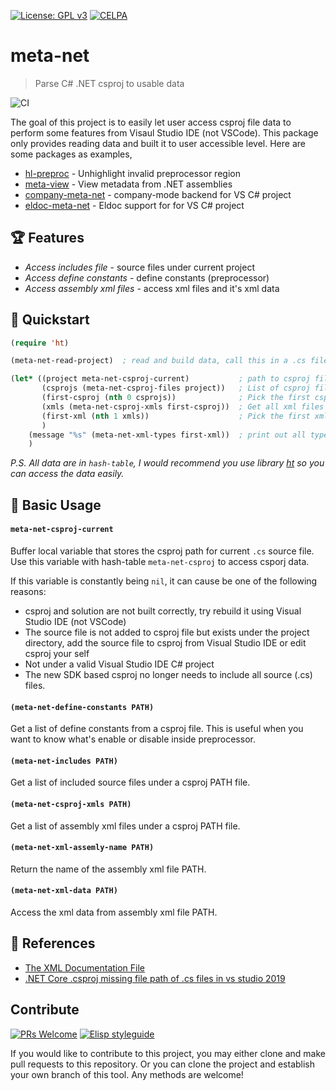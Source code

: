 [![License: GPL v3](https://img.shields.io/badge/License-GPL%20v3-blue.svg)](https://www.gnu.org/licenses/gpl-3.0)
[![CELPA](https://celpa.conao3.com/packages/meta-net-badge.svg)](https://celpa.conao3.com/#/meta-net)

# meta-net
> Parse C# .NET csproj to usable data

![CI](https://github.com/emacs-vs/meta-net/workflows/CI/badge.svg)

The goal of this project is to easily let user access csproj file data to
perform some features from Visaul Studio IDE (not VSCode). This package only
provides reading data and built it to user accessible level. Here are some
packages as examples,

* [hl-preproc](https://github.com/emacs-vs/hl-preproc) - Unhighlight invalid preprocessor region
* [meta-view](https://github.com/emacs-vs/meta-view) - View metadata from .NET assemblies
* [company-meta-net](https://github.com/emacs-vs/company-meta-net) - company-mode backend for VS C# project
* [eldoc-meta-net](https://github.com/emacs-vs/eldoc-meta-net) - Eldoc support for for VS C# project

## :trophy: Features

* *Access includes file* - source files under current project
* *Access define constants* - define constants (preprocessor)
* *Access assembly xml files* - access xml files and it's xml data

## :floppy_disk: Quickstart

```el
(require 'ht)

(meta-net-read-project)  ; read and build data, call this in a .cs file

(let* ((project meta-net-csproj-current)           ; path to csproj file
       (csprojs (meta-net-csproj-files project))   ; List of csproj files under project
       (first-csproj (nth 0 csprojs))              ; Pick the first csproj file
       (xmls (meta-net-csproj-xmls first-csproj))  ; Get all xml files under a csproj
       (first-xml (nth 1 xmls))                    ; Pick the first xml file
       )
    (message "%s" (meta-net-xml-types first-xml))  ; print out all types from assembly xml
    )
```

*P.S. All data are in `hash-table`, I would recommend you use library [ht](https://github.com/Wilfred/ht.el)
so you can access the data easily.*

## :hammer: Basic Usage

#### `meta-net-csproj-current`

Buffer local variable that stores the csproj path for current `.cs` source file.
Use this variable with hash-table `meta-net-csproj` to access csporj data.

If this variable is constantly being `nil`, it can cause be one of the following
reasons:

* csproj and solution are not built correctly, try rebuild it using Visual
Studio IDE (not VSCode)
* The source file is not added to csproj file but exists under the project
directory, add the source file to csproj from Visual Studio IDE or edit csproj
your self
* Not under a valid Visual Studio IDE C# project
* The new SDK based csproj no longer needs to include all source (.cs) files.

#### `(meta-net-define-constants PATH)`

Get a list of define constants from a csproj file. This is useful when you want
to know what's enable or disable inside preprocessor.

#### `(meta-net-includes PATH)`

Get a list of included source files under a csproj PATH file.

#### `(meta-net-csproj-xmls PATH)`

Get a list of assembly xml files under a csproj PATH file.

#### `(meta-net-xml-assemly-name PATH)`

Return the name of the assembly xml file PATH.

#### `(meta-net-xml-data PATH)`

Access the xml data from assembly xml file PATH.

## :link: References

* [The XML Documentation File](https://docs.microsoft.com/en-us/archive/msdn-magazine/2019/october/csharp-accessing-xml-documentation-via-reflection)
* [.NET Core .csproj missing file path of .cs files in vs studio 2019](https://stackoverflow.com/questions/60541348/net-core-csproj-missing-file-path-of-cs-files-in-vs-studio-2019)

## Contribute

[![PRs Welcome](https://img.shields.io/badge/PRs-welcome-brightgreen.svg)](http://makeapullrequest.com)
[![Elisp styleguide](https://img.shields.io/badge/elisp-style%20guide-purple)](https://github.com/bbatsov/emacs-lisp-style-guide)

If you would like to contribute to this project, you may either
clone and make pull requests to this repository. Or you can
clone the project and establish your own branch of this tool.
Any methods are welcome!

